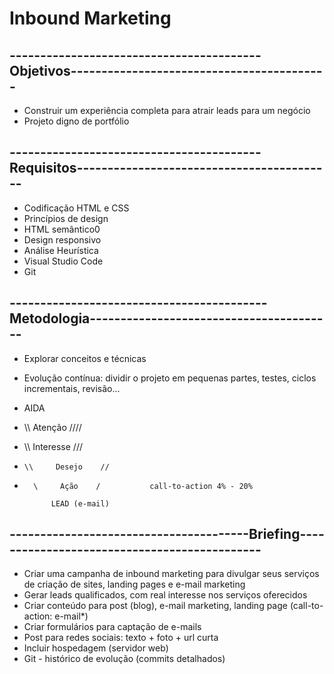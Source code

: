 
#                                       Inbound Marketing

## -----------------------------------------Objetivos------------------------------------------
- Construir um experiência completa para atrair leads para um negócio
- Projeto digno de portfólio

## -----------------------------------------Requisitos------------------------------------------
- Codificação HTML e CSS
- Princípios de design
- HTML semântico0
- Design responsivo
- Análise Heurística 
- Visual Studio Code
- Git 

## ------------------------------------------Metodologia----------------------------------------
- Explorar conceitos e técnicas
- Evolução contínua: dividir o projeto em pequenas partes, testes, ciclos incrementais, revisão...
- AIDA

- \\\\      Atenção      ////
-   \\\    Interesse    ///
-     \\     Desejo    //
-       \     Ação    /           call-to-action 4% - 20%

            LEAD (e-mail)

## ---------------------------------------Briefing---------------------------------------------
- Criar uma campanha de inbound marketing para divulgar seus serviços de criação de sites, landing pages e e-mail marketing
- Gerar leads qualificados, com real interesse nos serviços oferecidos
- Criar conteúdo para post (blog), e-mail marketing, landing page (call-to-action: e-mail*)
- Criar formulários para captação de e-mails
- Post para redes sociais: texto + foto + url curta
- Incluir hospedagem (servidor web) 
- Git - histórico de evolução (commits detalhados)